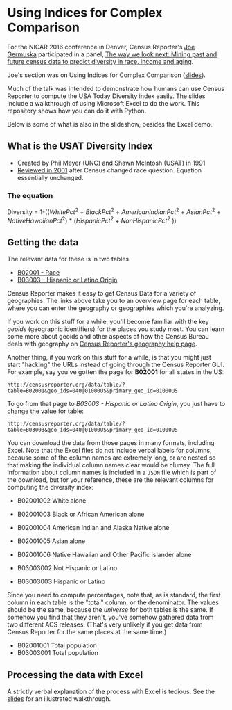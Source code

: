 # Using Indices for Complex Comparison

For the NICAR 2016 conference in Denver, Census Reporter's [Joe Germuska](https://about.me/JoeGermuska) participated in a panel, [The way we look next: Mining past and future census data to predict diversity in race, income and aging](https://www.ire.org/events-and-training/event/2198/2419/).

Joe's section was on Using Indices for Complex Comparison ([slides](https://docs.google.com/presentation/d/1DPNyDdZp6XwVgpkc-IrLb1Qd70Sd-j6xbeBmTujA5Y4/edit?usp=sharing)).

Much of the talk was intended to demonstrate how humans can use Census Reporter to compute the USA Today Diversity index easily. The slides include a walkthrough of using Microsoft Excel to do the work. This repository shows how you can do it with Python.

Below is some of what is also in the slideshow, besides the Excel demo.

## What is the USAT Diversity Index

* Created by Phil Meyer (UNC) and Shawn McIntosh (USAT) in 1991
* [Reviewed in 2001](http://www.unc.edu/~pmeyer/carstat/tools.html#updating) after Census changed race question. Equation essentially unchanged.

### The equation

Diversity = 1-((_WhitePct_<sup>2</sup> + _BlackPct_<sup>2</sup> + _AmericanIndianPct_<sup>2</sup> + _AsianPct_<sup>2</sup> + _NativeHawaiianPct_<sup>2</sup>) * (_HispanicPct_<sup>2</sup> + _NonHispanicPct_<sup>2</sup> ))

## Getting the data

The relevant data for these is in two tables
* [B02001 - Race](http://censusreporter.org/tables/B02001/)
* [B03003 - Hispanic or Latino Origin](http://censusreporter.org/tables/B03003/)

Census Reporter makes it easy to get Census Data for a variety of geographies. The links above take you to an overview page for each table, where you can enter the geography or geographies which you're analyzing.

If you work on this stuff for a while, you'll become familiar with the key _geoids_ (geographic identifiers) for the places you study most. You can learn some more about geoids and other aspects of how the Census Bureau deals with geography on [Census Reporter's geography help page](http://censusreporter.org/topics/geography/).

Another thing, if you work on this stuff for a while, is that you might just start "hacking" the URLs instead of going through the Census Reporter GUI. For example, say you've gotten the page for **B02001** for all states in the US:

    http://censusreporter.org/data/table/?table=B02001&geo_ids=040|01000US&primary_geo_id=01000US

To go from that page to _B03003 - Hispanic or Latino Origin_, you just have to change the value for table:

    http://censusreporter.org/data/table/?table=B03003&geo_ids=040|01000US&primary_geo_id=01000US

You can download the data from those pages in many formats, including Excel. Note that the Excel files do not include verbal labels for columns, because some of the column names are extremely long, or are nested so that making the individual column names clear would be clumsy. The full information about column names is included in a `JSON` file which is part of the download, but for your reference, these are the relevant columns for computing the diversity index:

* B02001002 White alone
* B02001003 Black or African American alone
* B02001004 American Indian and Alaska Native alone
* B02001005 Asian alone
* B02001006 Native Hawaiian and Other Pacific Islander alone

* B03003002 Not Hispanic or Latino
* B03003003 Hispanic or Latino

Since you need to compute percentages, note that, as is standard, the first column in each table is the "total" column, or the denominator. The values should be the same, because the _universe_ for both tables is the same. If somehow you find that they aren't, you've somehow gathered data from two different ACS releases. (That's very unlikely if you get data from Census Reporter for the same places at the same time.)

* B02001001 Total population
* B03003001 Total population

## Processing the data with Excel

A strictly verbal explanation of the process with Excel is tedious. See the [slides](https://docs.google.com/presentation/d/1DPNyDdZp6XwVgpkc-IrLb1Qd70Sd-j6xbeBmTujA5Y4/edit?usp=sharing) for an illustrated walkthrough.
